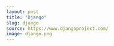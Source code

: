 ```yaml
---
layout: post
title: "Django"
slug: django
source: https://www.djangoproject.com/
image: django.png
---
```


